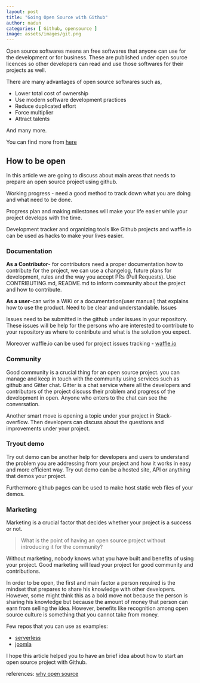 ```yaml
---
layout: post
title: "Going Open Source with Github"
author: nadun
categories: [ Github, opensource ]
image: assets/images/git.png
---
```

Open source softwares means an free softwares that anyone can use for the development or for business. These are published under open source licences so other developers can read and use those softwares for their projects as well.

There are many advantages of open source softwares such as,

- Lower total cost of ownership
- Use modern software development practices
- Reduce duplicated effort
- Force multiplier
- Attract talents

And many more.

You can find more from [here](https://opensource.com/life/15/12/why-open-source)

## How to be open

In this article we are going to discuss about main areas that needs to prepare an open source project using github.

Working progress - need a good method to track down what you are doing and what need to be done.

Progress plan and making milestones will make your life easier while your project develops with the time.

Development tracker and organizing tools like Github projects and waffle.io can be used as hacks to make your lives easier.

### Documentation

**As a Contributor**- for contributors need a proper documentation how to contribute for the project, we can use a changelog, future plans for development, rules and the way you accept PRs (Pull Requests). Use CONTRIBUTING.md, README.md to inform community about the project and how to contribute.

**As a user**-can write a WiKi or a documentation(user manual) that explains how to use the product. Need to be clear and understandable.
Issues

Issues need to be submitted in the github under issues in your repository. These issues will be help for the persons who are interested to contribute to your repository as where to contribute and what is the solution you expect.

Moreover waffle.io can be used for project issues tracking - [waffle.io](https://waffle.io/)

### Community

Good community is a crucial thing for an open source project. you can manage and keep in touch with the community using services such as github and Gitter chat. Gitter is a chat service where all the developers and contributors of the project discuss their problem and progress of the development in open. Anyone who enters to the chat can see the conversation.

Another smart move is opening a topic under your project in Stack-overflow. Then developers can discuss about the questions and improvements under your project.

### Tryout demo

Try out demo can be another help for developers and users to understand the problem you are addressing from your project and how it works in easy and more efficient way. Try out demo can be a hosted site, API or anything that demos your project.

Furthermore github pages can be used to make host static web files of your demos.

### Marketing

Marketing is a crucial factor that decides whether your project is a success or not.

> What is the point of having an open source project without introducing it for the community?

Without marketing, nobody knows what you have built and benefits of using your project. Good marketing will lead your project for good community and contributions.

In order to be open, the first and main factor a person required is the mindset that prepares to share his knowledge with other developers. However, some might think this as a bold move not because the person is sharing his knowledge but because the amount of money that person can earn from selling the idea. However, benefits like recognition among open source culture is something that you cannot take from money.

Few repos that you can use as examples:

- [serverless](https://github.com/serverless/serverless)
- [joomla](https://github.com/joomla/joomla-cms)


I hope this article helped you to have an brief idea about how to start an open source project with Github.

references: [why open source](https://opensource.com/life/15/12/why-open-source)
